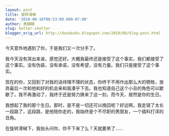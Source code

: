 ```yaml
---
layout: post
title: 旋转滑梯
date: '2010-08-18T08:53:00.000-07:00'
author: 黑糊糊
slug: helter-skelter
blogger_orig_url: http://doudouhu.blogspot.com/2010/08/blog-post.html
---
```


今天意外地遇到了你，于是我们又一次分手了。

我今天没有哭出来诶，感觉还好。大概我最终还是接受了这个事实，我们都接受了这个事实。没有伪装，没有承诺，没有希望，没有力量。我们只是接受了这个事实。

现在的你，又回到了对我的话待理不理的状态，你终于不用作出那么大的牺牲，放弃最后一次和他和好的机会来和我凑乎下去。我也知道自己这个小丑的角色可以歇歇了。我不再激动了，我终于还是努力换来了这一刻，而今天，居然是你的生日。

我想起了我的那个生日。那时，是不是一切还可以挽回呢？好远啊，我走错了太长一段路了，这段路，是他陪你走的，我始终是个不尽职的男朋友，一个插科打诨的丑角。

在旋转滑梯下，我抬头问你，你不下来了么？天就要黑了……
